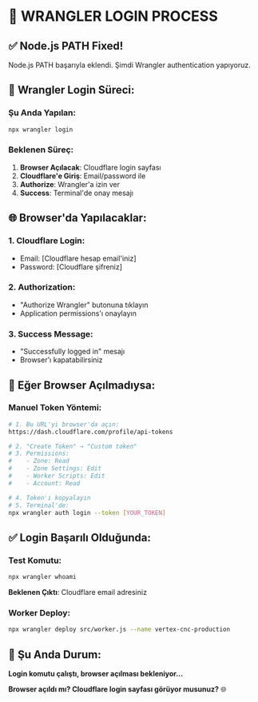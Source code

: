# 🔧 WRANGLER LOGIN PROCESS

## ✅ Node.js PATH Fixed!

Node.js PATH başarıyla eklendi. Şimdi Wrangler authentication yapıyoruz.

## 🚀 Wrangler Login Süreci:

### Şu Anda Yapılan:
```bash
npx wrangler login
```

### Beklenen Süreç:
1. **Browser Açılacak**: Cloudflare login sayfası
2. **Cloudflare'e Giriş**: Email/password ile
3. **Authorize**: Wrangler'a izin ver
4. **Success**: Terminal'de onay mesajı

## 🌐 Browser'da Yapılacaklar:

### 1. Cloudflare Login:
- Email: [Cloudflare hesap email'iniz]
- Password: [Cloudflare şifreniz]

### 2. Authorization:
- "Authorize Wrangler" butonuna tıklayın
- Application permissions'ı onaylayın

### 3. Success Message:
- "Successfully logged in" mesajı
- Browser'ı kapatabilirsiniz

## 🔄 Eğer Browser Açılmadıysa:

### Manuel Token Yöntemi:
```bash
# 1. Bu URL'yi browser'da açın:
https://dash.cloudflare.com/profile/api-tokens

# 2. "Create Token" → "Custom token"
# 3. Permissions:
#    - Zone: Read
#    - Zone Settings: Edit  
#    - Worker Scripts: Edit
#    - Account: Read

# 4. Token'ı kopyalayın
# 5. Terminal'de:
npx wrangler auth login --token [YOUR_TOKEN]
```

## ✅ Login Başarılı Olduğunda:

### Test Komutu:
```bash
npx wrangler whoami
```
**Beklenen Çıktı**: Cloudflare email adresiniz

### Worker Deploy:
```bash
npx wrangler deploy src/worker.js --name vertex-cnc-production
```

## 🎯 Şu Anda Durum:

**Login komutu çalıştı, browser açılması bekleniyor...**

**Browser açıldı mı? Cloudflare login sayfası görüyor musunuz?** 🌐
